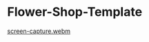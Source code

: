 # Flower-Shop-Template
[screen-capture.webm](https://user-images.githubusercontent.com/118050961/226093286-90d92e9e-3621-4a46-9b9b-8d586908037b.webm)


